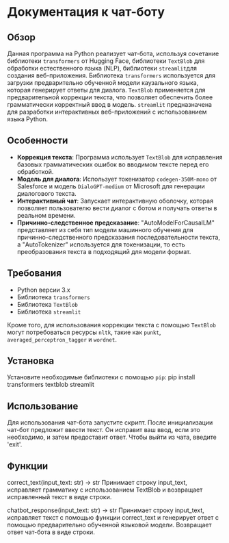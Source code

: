 # Документация к чат-боту

## Обзор

Данная программа на Python реализует чат-бота, используя сочетание библиотеки `transformers` от Hugging Face, библиотеки `TextBlob` для обработки естественного языка (NLP), библиотеки `streamlit`для создания веб-приложения. Библиотека `transformers` используется для загрузки предварительно обученной модели каузального языка, которая генерирует ответы для диалога. `TextBlob` применяется для предварительной коррекции текста, что позволяет обеспечить более грамматически корректный ввод в модель. `streamlit` предназначена для разработки интерактивных веб-приложений с использованием языка Python.

## Особенности

- **Коррекция текста**: Программа использует `TextBlob` для исправления базовых грамматических ошибок во вводимом тексте перед его обработкой.
- **Модель для диалога**: Использует токенизатор `codegen-350M-mono` от Salesforce и модель `DialoGPT-medium` от Microsoft для генерации диалогового текста.
- **Интерактивный чат**: Запускает интерактивную оболочку, которая позволяет пользователю вести диалог с ботом и получать ответы в реальном времени.
- **Причинно-следственное предсказание**: "AutoModelForCausalLM" представляет из себя тип модели машинного обучения для причинно-следственного предсказания последовательности текста, а "AutoTokenizer" используется для токенизации, то есть преобразования текста в подходящий для модели формат.

## Требования

- Python версии 3.x
- Библиотека `transformers`
- Библиотека `TextBlob`
- Библиотека `streamlit`

Кроме того, для использования коррекции текста с помощью `TextBlob` могут потребоваться ресурсы `nltk`, такие как `punkt`, `averaged_perceptron_tagger` и `wordnet`.

## Установка
Установите необходимые библиотеки с помощью `pip`:
pip install transformers textblob streamlit

## Использование
Для использования чат-бота запустите скрипт. После инициализации чат-бот предложит ввести текст. Он исправит ваш ввод, если это необходимо, и затем предоставит ответ. Чтобы выйти из чата, введите 'exit'.

## Функции
correct_text(input_text: str) -> str
Принимает строку input_text, исправляет грамматику с использованием TextBlob и возвращает исправленный текст в виде строки.

chatbot_response(input_text: str) -> str
Принимает строку input_text, исправляет текст с помощью функции correct_text и генерирует ответ с помощью предварительно обученной языковой модели. Возвращает ответ чат-бота в виде строки.
